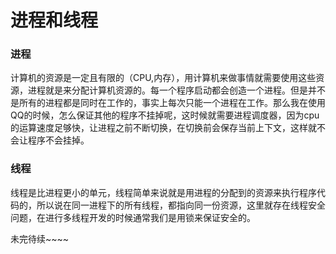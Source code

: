 # 进程和线程

### 进程
计算机的资源是一定且有限的（CPU,内存），用计算机来做事情就需要使用这些资源，进程就是来分配计算机资源的。每一个程序启动都会创造一个进程。但是并不是所有的进程都是同时在工作的，事实上每次只能一个进程在工作。那么我在使用QQ的时候，怎么保证其他的程序不挂掉呢，这时候就需要进程调度器，因为cpu的运算速度足够快，让进程之前不断切换，在切换前会保存当前上下文，这样就不会让程序不会挂掉。

### 线程
线程是比进程更小的单元，线程简单来说就是用进程的分配到的资源来执行程序代码的，所以说在同一进程下的所有线程，都指向同一份资源，这里就存在线程安全问题，在进行多线程开发的时候通常我们是用锁来保证安全的。


未完待续~~~~


  